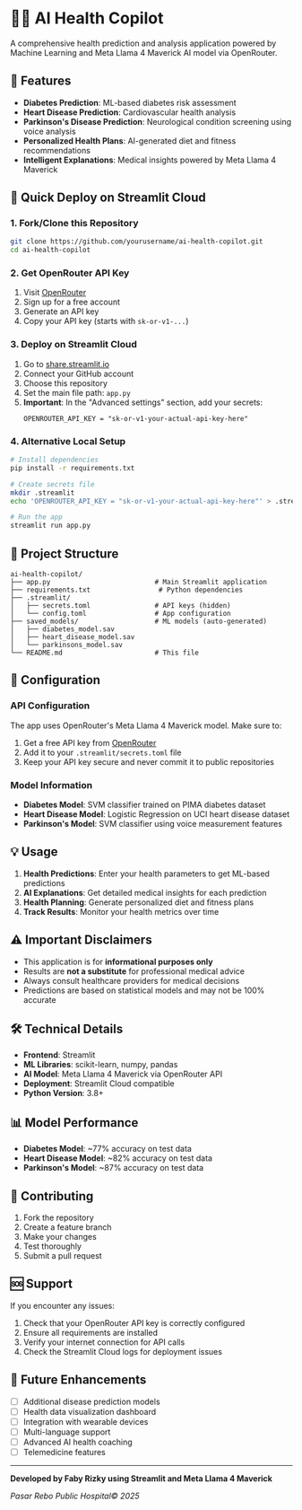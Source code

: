 # 🧑‍⚕️ AI Health Copilot

A comprehensive health prediction and analysis application powered by Machine Learning and Meta Llama 4 Maverick AI model via OpenRouter.

## 🌟 Features

- **Diabetes Prediction**: ML-based diabetes risk assessment
- **Heart Disease Prediction**: Cardiovascular health analysis
- **Parkinson's Disease Prediction**: Neurological condition screening using voice analysis
- **Personalized Health Plans**: AI-generated diet and fitness recommendations
- **Intelligent Explanations**: Medical insights powered by Meta Llama 4 Maverick

## 🚀 Quick Deploy on Streamlit Cloud

### 1. Fork/Clone this Repository
```bash
git clone https://github.com/yourusername/ai-health-copilot.git
cd ai-health-copilot
```

### 2. Get OpenRouter API Key
1. Visit [OpenRouter](https://openrouter.ai/)
2. Sign up for a free account
3. Generate an API key
4. Copy your API key (starts with `sk-or-v1-...`)

### 3. Deploy on Streamlit Cloud
1. Go to [share.streamlit.io](https://share.streamlit.io/)
2. Connect your GitHub account
3. Choose this repository
4. Set the main file path: `app.py`
5. **Important**: In the "Advanced settings" section, add your secrets:
   ```
   OPENROUTER_API_KEY = "sk-or-v1-your-actual-api-key-here"
   ```

### 4. Alternative Local Setup
```bash
# Install dependencies
pip install -r requirements.txt

# Create secrets file
mkdir .streamlit
echo 'OPENROUTER_API_KEY = "sk-or-v1-your-actual-api-key-here"' > .streamlit/secrets.toml

# Run the app
streamlit run app.py
```

## 📁 Project Structure

```
ai-health-copilot/
├── app.py                          # Main Streamlit application
├── requirements.txt                 # Python dependencies
├── .streamlit/
│   ├── secrets.toml                # API keys (hidden)
│   └── config.toml                 # App configuration
├── saved_models/                   # ML models (auto-generated)
│   ├── diabetes_model.sav
│   ├── heart_disease_model.sav
│   └── parkinsons_model.sav
└── README.md                       # This file
```

## 🔧 Configuration

### API Configuration
The app uses OpenRouter's Meta Llama 4 Maverick model. Make sure to:
1. Get a free API key from [OpenRouter](https://openrouter.ai/)
2. Add it to your `.streamlit/secrets.toml` file
3. Keep your API key secure and never commit it to public repositories

### Model Information
- **Diabetes Model**: SVM classifier trained on PIMA diabetes dataset
- **Heart Disease Model**: Logistic Regression on UCI heart disease dataset  
- **Parkinson's Model**: SVM classifier using voice measurement features

## 💡 Usage

1. **Health Predictions**: Enter your health parameters to get ML-based predictions
2. **AI Explanations**: Get detailed medical insights for each prediction
3. **Health Planning**: Generate personalized diet and fitness plans
4. **Track Results**: Monitor your health metrics over time

## ⚠️ Important Disclaimers

- This application is for **informational purposes only**
- Results are **not a substitute** for professional medical advice
- Always consult healthcare providers for medical decisions
- Predictions are based on statistical models and may not be 100% accurate

## 🛠️ Technical Details

- **Frontend**: Streamlit
- **ML Libraries**: scikit-learn, numpy, pandas
- **AI Model**: Meta Llama 4 Maverick via OpenRouter API
- **Deployment**: Streamlit Cloud compatible
- **Python Version**: 3.8+

## 📊 Model Performance

- **Diabetes Model**: ~77% accuracy on test data
- **Heart Disease Model**: ~82% accuracy on test data
- **Parkinson's Model**: ~87% accuracy on test data

## 🤝 Contributing

1. Fork the repository
2. Create a feature branch
3. Make your changes
4. Test thoroughly
5. Submit a pull request

## 🆘 Support

If you encounter any issues:
1. Check that your OpenRouter API key is correctly configured
2. Ensure all requirements are installed
3. Verify your internet connection for API calls
4. Check the Streamlit Cloud logs for deployment issues

## 🔮 Future Enhancements

- [ ] Additional disease prediction models
- [ ] Health data visualization dashboard
- [ ] Integration with wearable devices
- [ ] Multi-language support
- [ ] Advanced AI health coaching
- [ ] Telemedicine features

---

**Developed by Faby Rizky using Streamlit and Meta Llama 4 Maverick**

*Pasar Rebo Public Hospital© 2025*
